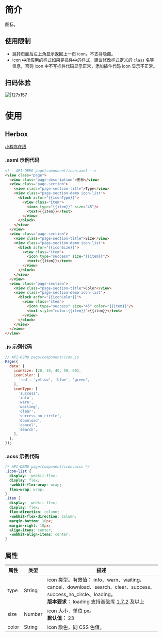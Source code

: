 
# 简介
图标。

## 使用限制

- 跳转页面后左上角显示返回上一页 icon，不支持隐藏。
- icon 中所应用的样式如果是插件中的样式，建议修改样式定义的 `class` 名等信息，否则 icon 中不写插件代码显示正常，添加插件代码 icon 显示不正常。

##  扫码体验
![|127x157](https://gw.alipayobjects.com/zos/skylark-tools/public/files/7380714f62c709478a9a507f9ff8450d.png#align=left&display=inline&height=157&margin=%5Bobject%20Object%5D&originHeight=157&originWidth=127&status=done&style=none&width=127)

# 使用

## Herbox
[小程序在线](https://herbox-embed.alipay.com/s/doc-icon?theme=light&previewZoom=75&chInfo=openhome-doc) 

### .axml 示例代码
```html
<!-- API-DEMO page/component/icon.axml -->
<view class="page">
  <view class="page-description">图标</view>
  <view class="page-section">
    <view class="page-section-title">Type</view>
    <view class="page-section-demo icon-list">
      <block a:for="{{iconType}}">
        <view class="item">
          <icon type="{{item}}" size="45"/>
          <text>{{item}}</text>
        </view>
      </block>
    </view>
  </view>
  <view class="page-section">
    <view class="page-section-title">Size</view>
    <view class="page-section-demo icon-list">
      <block a:for="{{iconSize}}">
        <view class="item">
          <icon type="success" size="{{item}}"/>
          <text>{{item}}</text>
        </view>
      </block>
    </view>
  </view>
  <view class="page-section">
    <view class="page-section-title">Color</view>
    <view class="page-section-demo icon-list">
      <block a:for="{{iconColor}}">
        <view class="item">
          <icon type="success" size="45" color="{{item}}"/>
          <text style="color:{{item}}">{{item}}</text>
        </view>
      </block>
    </view>
  </view>
</view>
```

### .js 示例代码
```js
// API-DEMO page/component/icon.js
Page({
  data: {
    iconSize: [20, 30, 40, 50, 60],
    iconColor: [
      'red', 'yellow', 'blue', 'green',
    ],
    iconType: [
      'success',
      'info',
      'warn',
      'waiting',
      'clear',
      'success_no_circle',
      'download',
      'cancel',
      'search',
    ],
  },
});
```

### .acss 示例代码
```css
/* API-DEMO page/component/icon.acss */
.icon-list {
  display: -webkit-flex;
  display: flex;
  -webkit-flex-wrap: wrap;
  flex-wrap: wrap;
}
.item {
  display: -webkit-flex;
  display: flex;
  flex-direction: column;
  -webkit-flex-direction: column;
  margin-bottom: 10px;
  margin-right: 10px;
  align-items: center;
  -webkit-align-items: center;
}
```

## 属性
| **属性** | **类型** | **描述** |
| --- | --- | --- |
| type | String | icon 类型。有效值： info、warn、waiting、cancel、download、search、clear、success、success_no_circle、loading。<br />**版本要求：** loading 支持基础库 [1.7.2](/mini/framework/compatibility) 及以上 |
| size | Number | icon 大小，单位 px。<br />**默认值：** 23 |
| color | String | icon 颜色，同 CSS 色值。 |

